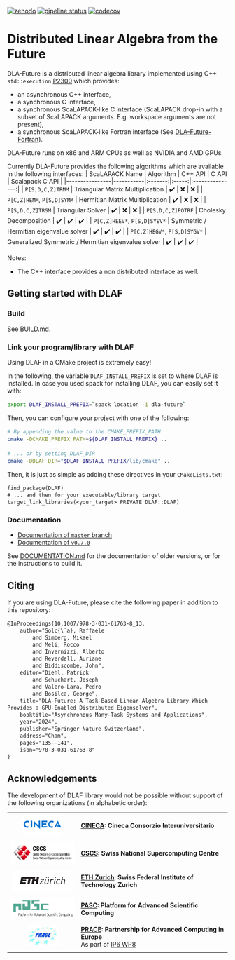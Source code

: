 [![zenodo](https://zenodo.org/badge/DOI/10.5281/zenodo.10518288.svg)](https://doi.org/10.5281/zenodo.10518288) [![pipeline status](https://gitlab.com/cscs-ci/ci-testing/webhook-ci/mirrors/4700071344751697/7514005670787789/badges/master/pipeline.svg)](https://gitlab.com/cscs-ci/ci-testing/webhook-ci/mirrors/4700071344751697/7514005670787789/-/commits/master) [![codecov](https://codecov.io/gh/eth-cscs/DLA-Future/branch/master/graph/badge.svg)](https://codecov.io/gh/eth-cscs/DLA-Future)

# Distributed Linear Algebra from the Future

DLA-Future is a distributed linear algebra library implemented using C++ `std::execution` [P2300](https://cplusplus.github.io/sender-receiver/execution.html) which provides:
- an asynchronous C++ interface,
- a synchronous C interface,
- a synchronous ScaLAPACK-like C interface (ScaLAPACK drop-in with a subset of ScaLAPACK arguments. E.g. workspace arguments are not present),
- a synchronous ScaLAPACK-like Fortran interface (See [DLA-Future-Fortran](https://github.com/eth-cscs/DLA-Future-Fortran)).

DLA-Future runs on x86 and ARM CPUs as well as NVIDIA and AMD GPUs.

Currently DLA-Future provides the following algorithms which are available in the following interfaces:
| ScaLAPACK Name | Algorithm | C++ API | C API | Scalapack C API |
|----------------|-----------|:-------:|:-----:|:---------------:|
| `P[S,D,C,Z]TRMM` | Triangular Matrix Multiplication | ✔️ | ❌ | ❌ |
| `P[C,Z]HEMM`, `P[S,D]SYMM` | Hermitian Matrix Multiplication | ✔️ | ❌ | ❌ |
| `P[S,D,C,Z]TRSM` | Triangular Solver | ✔️ | ❌ | ❌ |
| `P[S,D,C,Z]POTRF` | Cholesky Decomposition | ✔️ | ✔️ | ✔️ |
| `P[C,Z]HEEV*`, `P[S,D]SYEV*` | Symmetric / Hermitian eigenvalue solver | ✔️ | ✔️ | ✔️ |
| `P[C,Z]HEGV*`, `P[S,D]SYGV*` | Generalized Symmetric / Hermitian eigenvalue solver | ✔️ | ✔️ | ✔️ |

Notes:
- The C++ interface provides a non distributed interface as well.

## Getting started with DLAF

### Build

See [BUILD.md](BUILD.md).

### Link your program/library with DLAF

Using DLAF in a CMake project is extremely easy!

In the following, the variable `DLAF_INSTALL_PREFIX` is set to where DLAF is installed. In case you used spack for installing DLAF, you can easily set it with:

```bash
export DLAF_INSTALL_PREFIX=`spack location -i dla-future`
```

Then, you can configure your project with one of the following:

```bash
# By appending the value to the CMAKE_PREFIX_PATH
cmake -DCMAKE_PREFIX_PATH=${DLAF_INSTALL_PREFIX} ..

# ... or by setting DLAF_DIR
cmake -DDLAF_DIR="$DLAF_INSTALL_PREFIX/lib/cmake" ..
```

Then, it is just as simple as adding these directives in your `CMakeLists.txt`:

```
find_package(DLAF)
# ... and then for your executable/library target
target_link_libraries(<your_target> PRIVATE DLAF::DLAF)
```

### Documentation

- [Documentation of `master` branch](https://eth-cscs.github.io/DLA-Future/master/)
- [Documentation of `v0.7.0`](https://eth-cscs.github.io/DLA-Future/v0.7.0/)

See [DOCUMENTATION.md](DOCUMENTATION.md) for the documentation of older versions, or for the instructions to build it.

## Citing

If you are using DLA-Future, please cite the following paper in addition to this repository:

```
@InProceedings{10.1007/978-3-031-61763-8_13,
    author="Solc{\`a}, Raffaele
        and Simberg, Mikael
        and Meli, Rocco
        and Invernizzi, Alberto
        and Reverdell, Auriane
        and Biddiscombe, John",
    editor="Diehl, Patrick
        and Schuchart, Joseph
        and Valero-Lara, Pedro
        and Bosilca, George",
    title="DLA-Future: A Task-Based Linear Algebra Library Which Provides a GPU-Enabled Distributed Eigensolver",
    booktitle="Asynchronous Many-Task Systems and Applications",
    year="2024",
    publisher="Springer Nature Switzerland",
    address="Cham",
    pages="135--141",
    isbn="978-3-031-61763-8"
}
```

## Acknowledgements

The development of DLAF library would not be possible without support of the following organizations (in alphabetic order):

|||
:---:|:---
<img height="50" src="./doc/images/logo-cineca.png"> | [**CINECA**](https://www.cineca.it/en)**: Cineca Consorzio Interuniversitario**
|||
<img height="50" src="./doc/images/logo-cscs.jpg"> | [**CSCS**](https://www.cscs.ch)**: Swiss National Supercomputing Centre**
|||
<img height="50" src="./doc/images/logo-eth.svg"> | [**ETH Zurich**](https://ethz.ch/en.html)**: Swiss Federal Institute of Technology Zurich**
|||
<img height="50" src="./doc/images/logo-pasc.png"> | [**PASC**](https://www.pasc-ch.org/)**: Platform for Advanced Scientific Computing**
|||
<img height="50" src="./doc/images/logo-prace.jpg"> | [**PRACE**](https://prace-ri.eu/)**: Partnership for Advanced Computing in Europe**<br/>As part of [IP6 WP8](https://prace-ri.eu/about/ip-projects/#PRACE6IP)
|||
